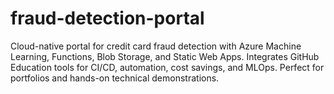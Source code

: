 # fraud-detection-portal
Cloud-native portal for credit card fraud detection with Azure Machine Learning, Functions, Blob Storage, and Static Web Apps. Integrates GitHub Education tools for CI/CD, automation, cost savings, and MLOps. Perfect for portfolios and hands-on technical demonstrations.
